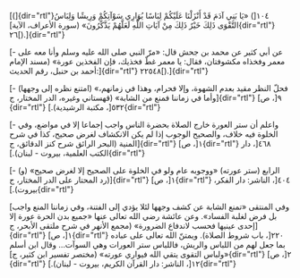 [(]{dir="rtl"}١٠٤[) «يَا بَنِي آدَمَ قَدْ أَنْزَلْنَا عَلَيْكُمْ لِبَاسًا يُوَارِي سَوْآتِكُمْ وَرِيشًا
وَلِبَاسُ التَّقْوَى ذَلِكَ خَيْرٌ ذَلِكَ مِنْ آيَاتِ اللَّهِ لَعَلَّهُمْ يَذَّكَّرُونَ» (سورة الأعراف،
الآية]{dir="rtl"} ٢٦[).]{dir="rtl"}

[- عن أبي كثير عن محمد بن جحش قال: «مرّ النبي صلى الله عليه وسلم وأنا معه
على معمر وفخذاه مكشوفتان، فقال: يا معمر غطّ فخذيك، فإن الفخذين عورة»
(مسند الإمام أحمد بن حنبل، رقم الحديث:]{dir="rtl"} ٢٢٥٤٨[).]{dir="rtl"}

[- (امتنع نظره إلى وجهها) «فحلّ النظر مقيد بعدم الشهوة، وإلا فحرام، وهذا
في زمانهم، وأما في زماننا فمنع من الشابة» (قهستاني وغيره، الدر المختار،
ج]{dir="rtl"} ٩[، ص]{dir="rtl"} ٥٣٢[، مكتبة الرشيدية).]{dir="rtl"}

[- واعلم أن ستر العورة خارج الصلاة بحضرة الناس واجب إجماعا إلا في مواضع،
وفي الخلوة فيه خلاف، والصحيح الوجوب إذا لم يكن الانكشاف لغرض صحيح، كذا
في شرح المنية (البحر الرائق شرح كنز الدقائق، ج]{dir="rtl"} ١[،
ص]{dir="rtl"} ٤٦٨[، دار الكتب العلمية، بيروت - لبنان).]{dir="rtl"}

[- (و) الرابع (ستر عورته) «ووجوبه عام ولو في الخلوة على الصحيح إلا لغرض
صحيح» (رد المحتار على الدر المختار، ج]{dir="rtl"} ١[، ص]{dir="rtl"}
٤٠٤[، الناشر: دار الفكر، بيروت).]{dir="rtl"}

[وفي المنتقى «تمنع الشابة عن كشف وجهها لئلا يؤدي إلى الفتنة، وفي زماننا
المنع واجب بل فرض لغلبة الفساد». وعن عائشة رضي الله تعالى عنها «جميع بدن
الحرة عورة إلا إحدى عينيها فحسب لاندفاع الضرورة» (مجمع الأنهر في شرح
ملتقى الأبحر، ج]{dir="rtl"} ١[، ص]{dir="rtl"} ٢٢٠[، باب شروط الصلاة).
ويمتنّ الله تعالى على عباده بما جعل لهم من اللباس والريش، فاللباس ستر
العورات وهي السوآت\... وقال ابن أسلم «ولباس التقوى يتقي الله فيواري
عورته» (مختصر تفسير ابن كثير، ج]{dir="rtl"} ٢[، ص]{dir="rtl"} ١٢[،
الناشر: دار القرآن الكريم، بيروت - لبنان).]{dir="rtl"}
